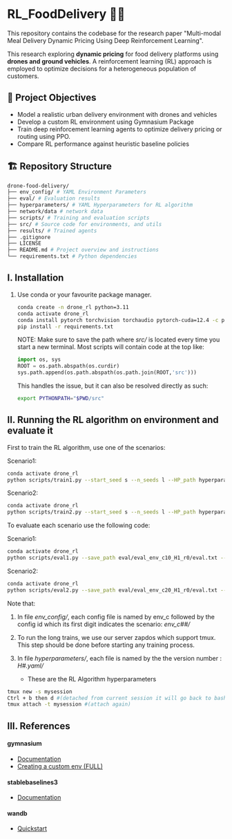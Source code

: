 # RL_FoodDelivery 🚁🍱

This repository contains the codebase for the research paper "Multi-modal Meal Delivery Dynamic Pricing Using Deep Reinforcement Learning".



This research exploring **dynamic pricing** for food delivery platforms using **drones and ground vehicles**. A reinforcement learning (RL) approach is employed to optimize decisions for a heterogeneous population of customers.

## 📌 Project Objectives

- Model a realistic urban delivery environment with drones and vehicles
- Develop a custom RL environment using Gymnasium Package
- Train deep reinforcement learning agents to optimize delivery pricing or routing using PPO. 
- Compare RL performance against heuristic baseline policies


## 🏗️ Repository Structure

```bash
drone-food-delivery/
├── env_config/ # YAML Environment Parameters
├── eval/ # Evaluation results
├── hyperparameters/ # YAML Hyperparameters for RL algorithm
├── network/data # network data 
├── scripts/ # Training and evaluation scripts
├── src/ # Source code for environments, and utils
├── results/ # Trained agents
├── .gitignore
├── LICENSE
├── README.md # Project overview and instructions
└── requirements.txt # Python dependencies
 ```


## I. Installation
 
1. Use conda or your favourite package manager.

    ```bash
    conda create -n drone_rl python=3.11
    conda activate drone_rl
    conda install pytorch torchvision torchaudio pytorch-cuda=12.4 -c pytorch -c nvidia
    pip install -r requirements.txt
    ```
    NOTE:
    Make sure to save the path where *src/* is located every time you start a new terminal. Most scripts will contain code at the top like:

    ```python
    import os, sys
    ROOT = os.path.abspath(os.curdir)
    sys.path.append(os.path.abspath(os.path.join(ROOT,'src')))
    ```

    This handles the issue, but it can also be resolved directly as such:

    ```bash
    export PYTHONPATH="$PWD/src"
    ```

## II. Running the RL algorithm on environment and evaluate it

First to train the RL algorithm, use one of the scenarios:

Scenario1:
```bash
conda activate drone_rl
python scripts/train1.py --start_seed s --n_seeds l --HP_path hyperparameters/H1.yaml --C_path env_config/env_c10.yaml 
```

Scenario2:
```bash
conda activate drone_rl
python scripts/train2.py --start_seed s --n_seeds l --HP_path hyperparameters/H1.yaml --C_path env_config/env_c20.yaml 
```

To evaluate each scenario use the following code:

Scenario1:
```bash
conda activate drone_rl
python scripts/eval1.py --save_path eval/eval_env_c10_H1_r0/eval.txt --C_path env_config/env_c10.yaml --model_dir results/drone_1/PPO/env_c10_H1_run_0/models/model.zip --run_name eval_env_c10_H1_r0
```

Scenario2:
```bash
conda activate drone_rl
python scripts/eval2.py --save_path eval/eval_env_c20_H1_r0/eval.txt --C_path env_config/env_c20.yaml --model_dir results/drone_2/PPO/env_c20_H1_run_0/models/model.zip --run_name eval_env_c20_H1_r0
```


Note that:
1. In file *env_config/*, each config file is named by env_c followed by the config id which its first digit indicates the scenario: *env_c##/*

2. To run the long trains, we use our server zapdos which support tmux. This step should be done before starting any training process.

3. In file *hyperparameters/*, each file is named by the the version number : *H#.yaml/*
    - These are the RL Algorithm hyperparameters

```bash
tmux new -s mysession
Ctrl + b then d #(detached from current session it will go back to bash)
tmux attach -t mysession #(attach again)
```


## III. References 
#### gymnasium
- [Documentation](https://gymnasium.farama.org/)
- [Creating a custom env (FULL)](https://gymnasium.farama.org/tutorials/gymnasium_basics/environment_creation/#sphx-glr-tutorials-gymnasium-basics-environment-creation-py)
#### stablebaselines3
- [Documentation](https://stable-baselines3.readthedocs.io/en/master/)
#### wandb
- [Quickstart](https://docs.wandb.ai/quickstart/)



